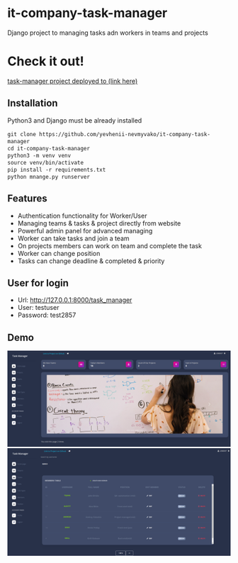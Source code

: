# it-company-task-manager

Django project to managing tasks adn workers in teams and projects


# Check it out!
[task-manager project deployed to (link here)](PAST_LINK_HERE)




## Installation
Python3 and Django must be already installed

```shell
git clone https://github.com/yevhenii-nevmyvako/it-company-task-manager
cd it-company-task-manager
python3 -m venv venv
source venv/bin/activate
pip install -r requirements.txt
python mnange.py runserver
```


## Features

* Authentication functionality for Worker/User
* Managing teams & tasks & project directly from website
* Powerful admin panel for advanced  managing
* Worker can take tasks and join a team
* On projects members can work on team and complete the task
* Worker can change position
* Tasks can change deadline & completed & priority

## User for login 
* Url: http://127.0.0.1:8000/task_manager
* User: testuser
* Password: test2857

## Demo

![Website Interface](static/demo/demo.png)
![Website Interface](static/demo/demo1.png)